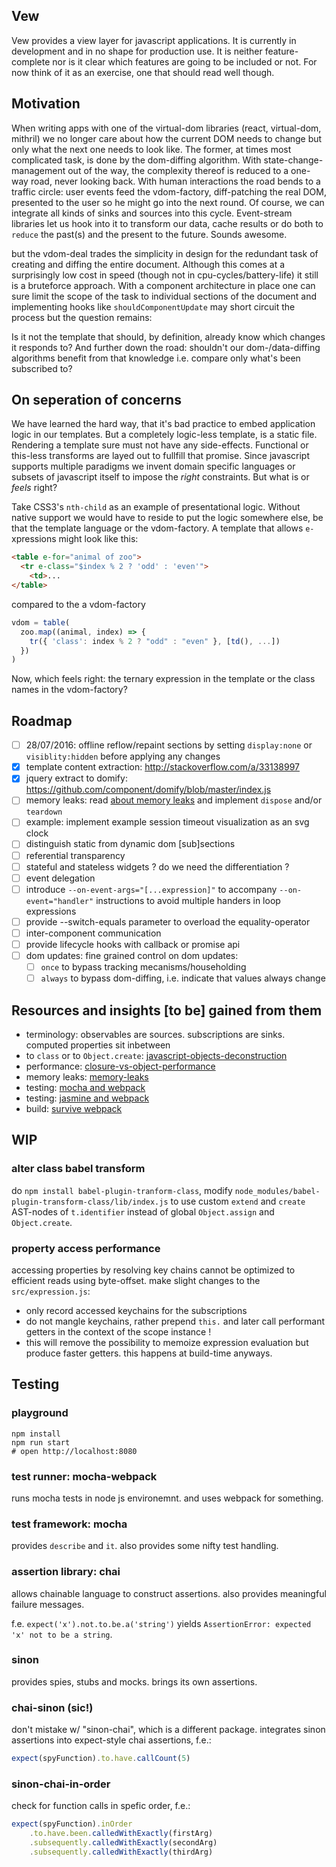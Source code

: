 
Vew
-------------------------
Vew provides a view layer for javascript applications. It is currently in development and in no shape for production use. It is neither feature-complete nor is it clear which features are going to be included or not. For now think of it as an exercise, one that should read well though.

Motivation
-------------------------
When writing apps with one of the virtual-dom libraries (react, virtual-dom, mithril) we no longer care about how the current DOM needs to change but only what the next one needs to look like. The former, at times most complicated task, is done by the dom-diffing algorithm. With state-change-management out of the way, the complexity thereof is reduced to a one-way road, never looking back. With human interactions the road bends to a traffic circle: user events feed the vdom-factory, diff-patching the real DOM, presented to the user so he might go into the next round. Of course, we can integrate all kinds of sinks and sources into this cycle. Event-stream libraries let us hook into it to transform our data, cache results or do both to `reduce` the past(s) and the present to the future. Sounds awesome.

but the vdom-deal trades the simplicity in design for the redundant task of creating and diffing the entire document. Although this comes at a surprisingly low cost in speed (though not in cpu-cycles/battery-life) it still is a bruteforce approach. With a component architecture in place one can sure limit the scope of the task to individual sections of the document and implementing hooks like `shouldComponentUpdate` may short circuit the process but the question remains:

Is it not the template that should, by definition, already know which changes it responds to? And further down the road: shouldn't our dom-/data-diffing algorithms benefit from that knowledge i.e. compare only what's been subscribed to?

On seperation of concerns
-------------------------
We have learned the hard way, that it's bad practice to embed application logic in our templates. But a completely logic-less template, is a static file. Rendering a template sure must not have any side-effects. Functional or this-less transforms are layed out to fullfill that promise. Since javascript supports multiple paradigms we invent domain specific languages or subsets of javascript itself to impose the *right* constraints. But what is or *feels* right?

Take CSS3's `nth-child` as an example of presentational logic. Without native support we would have to reside to put the logic somewhere else, be that the template language or the vdom-factory. A template that allows `e-`xpressions might look like this:

```html
<table e-for="animal of zoo">
  <tr e-class="$index % 2 ? 'odd' : 'even'">
    <td>...
</table>
```
compared to the a vdom-factory
```js
vdom = table(
  zoo.map((animal, index) => {
    tr({ 'class': index % 2 ? "odd" : "even" }, [td(), ...])
  })
)
```
Now, which feels right: the ternary expression in the template or the class names in the vdom-factory?

Roadmap
-------------------------
- [ ] 28/07/2016: offline reflow/repaint sections by setting `display:none` or `visiblity:hidden` before applying any changes
- [x] template content extraction: http://stackoverflow.com/a/33138997
- [x] jquery extract to domify: https://github.com/component/domify/blob/master/index.js
- [ ] memory leaks: read [about memory leaks][1] and implement `dispose` and/or `teardown`
- [ ] example: implement example session timeout visualization as an svg clock
- [ ] distinguish static from dynamic dom [sub]sections
- [ ] referential transparency
- [ ] stateful and stateless widgets ? do we need the differentiation ?
- [ ] event delegation
- [ ] introduce `--on-event-args="[...expression]"` to accompany `--on-event="handler"` instructions
      to avoid multiple handers in loop expressions
- [ ] provide --switch-equals parameter to overload the equality-operator
- [ ] inter-component communication
- [ ] provide lifecycle hooks with callback or promise api
- [ ] dom updates: fine grained control on dom updates:
  - [ ] `once` to bypass tracking mecanisms/householding
  - [ ] `always` to bypass dom-diffing, i.e. indicate that values always change

Resources and insights [to be] gained from them
-------------------------
- terminology: observables are sources. subscriptions are sinks. computed properties sit inbetween
- to `class` or to `Object.create`: [javascript-objects-deconstruction](http://davidwalsh.name/javascript-objects-deconstruction)
- performance: [closure-vs-object-performance](http://marijnhaverbeke.nl/blog/closure-vs-object-performance.html)
- memory leaks: [memory-leaks][1]
- testing: [mocha and webpack](http://randycoulman.com/blog/2016/04/05/more-on-testing-with-mocha-and-webpack/)
- testing: [jasmine and webpack](https://github.com/zyml/es6-karma-jasmine-webpack-boilerplate)
- build: [survive webpack](https://leanpub.com/survivejs-webpack)

WIP
-------------------------

### alter class babel transform
do `npm install babel-plugin-tranform-class`, modify `node_modules/babel-plugin-transform-class/lib/index.js` to use custom `extend` and `create` AST-nodes of `t.identifier` instead of global `Object.assign` and `Object.create`.

### property access performance
accessing properties by resolving key chains cannot be optimized to efficient reads using byte-offset. make slight changes to the `src/expression.js`:
- only record accessed keychains for the subscriptions
- do not mangle keychains, rather prepend `this.` and later call performant getters in the context of the scope instance !
- this will remove the possibility to memoize expression evaluation but produce faster getters. this happens at build-time anyways.

[1]: http://javascript.info/tutorial/memory-leaks

Testing
-------------------------

### playground
```
npm install
npm run start
# open http://localhost:8080
```

### test runner: mocha-webpack
runs mocha tests in node js environemnt. and uses webpack for something.

### test framework: mocha
provides `describe` and `it`. also provides some nifty test handling.

### assertion library: chai
allows chainable language to construct assertions. also provides meaningful
failure messages.

f.e. `expect('x').not.to.be.a('string')` yields `AssertionError: expected 'x'
not to be a string`.

### sinon
provides spies, stubs and mocks. brings its own assertions.


### chai-sinon (sic!)
don't mistake w/ "sinon-chai", which is a different package.
integrates sinon assertions into expect-style chai assertions, f.e.:

```js
expect(spyFunction).to.have.callCount(5)
```

### sinon-chai-in-order
check for function calls in spefic order, f.e.:

```js
expect(spyFunction).inOrder
    .to.have.been.calledWithExactly(firstArg)
    .subsequently.calledWithExactly(secondArg)
    .subsequently.calledWithExactly(thirdArg)
```